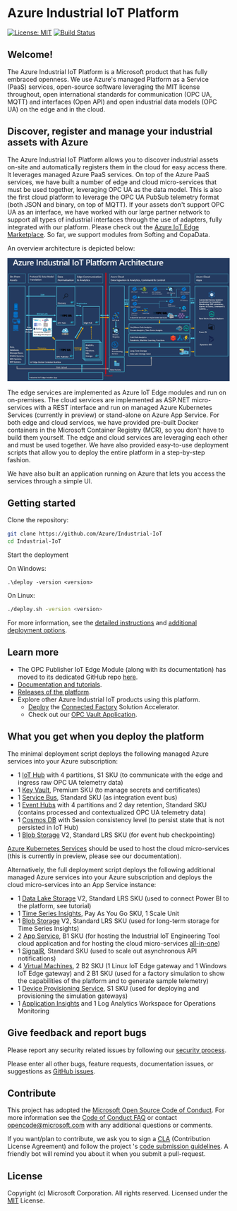 # Azure Industrial IoT Platform

[![License: MIT](https://img.shields.io/badge/License-MIT-yellow.svg)](https://opensource.org/licenses/MIT) [![Build Status](https://msazure.visualstudio.com/One/_apis/build/status/Custom/Azure_IOT/Industrial/Components/Azure.Industrial-IoT?branchName=master)](https://msazure.visualstudio.com/One/_build/latest?definitionId=86580&branchName=master)

## Welcome!

The Azure Industrial IoT Platform is a Microsoft product that has fully embraced openness. We use Azure's managed Platform as a Service (PaaS) services, open-source software leveraging the MIT license throughout, open international standards for communication (OPC UA, MQTT) and interfaces (Open API) and open industrial data models (OPC UA) on the edge and in the cloud.

## Discover, register and manage your industrial assets with Azure

The Azure Industrial IoT Platform allows you to discover industrial assets on-site and automatically registers them in the cloud for easy access there. It leverages managed Azure PaaS services. On top of the Azure PaaS services, we have built a number of edge and cloud micro-services that must be used together, leveraging OPC UA as the data model. This is also the first cloud platform to leverage the OPC UA PubSub telemetry format (both JSON and binary, on top of MQTT). If your assets don't support OPC UA as an interface, we have worked with our large partner network to support all types of industrial interfaces through the use of adapters, fully integrated with our platform. Please check out the [Azure IoT Edge Marketplace](https://azuremarketplace.microsoft.com/marketplace/apps/category/internet-of-things?page=1&subcategories=iot-edge-modules). So far, we support modules from Softing and CopaData.

An overview architecture is depicted below:

![diagram](docs/media/IIoT-Diagram.png)

The edge services are implemented as Azure IoT Edge modules and run on on-premises. The cloud services are implemented as ASP.NET micro-services with a REST interface and run on managed Azure Kubernetes Services (currently in preview) or stand-alone on Azure App Service. For both edge and cloud services, we have provided pre-built Docker containers in the Microsoft Container Registry (MCR), so you don't have to build them yourself. The edge and cloud services are leveraging each other and must be used together. We have also provided easy-to-use deployment scripts that allow you to deploy the entire platform in a step-by-step fashion.

We have also built an application running on Azure that lets you access the services through a simple UI.

## Getting started

Clone the repository:
  ```bash
  git clone https://github.com/Azure/Industrial-IoT
  cd Industrial-IoT
  ```

Start the deployment

On Windows:
  ```pwsh
  .\deploy -version <version>
  ```

On Linux:
  ```bash
  ./deploy.sh -version <version>
  ```

For more information, see the [detailed instructions](docs/deploy/howto-deploy-all-in-one.md) and [additional deployment options](docs/deploy/readme.md).

## Learn more

- The OPC Publisher IoT Edge Module (along with its documentation) has moved to its dedicated GitHub repo [here](https://github.com/azure/iot-edge-opc-publisher).
- [Documentation and tutorials](https://azure.github.io/Industrial-IoT/).
- [Releases of the platform](https://github.com/Azure/Industrial-IoT/releases).
- Explore other Azure Industrial IoT products using this platform.
  - [Deploy](https://www.azureiotsolutions.com/Accelerators) the [Connected Factory](https://github.com/Azure/Azure-IoT-Connected-Factory) Solution Accelerator.
  - Check out our [OPC Vault Application](https://github.com/Azure/azure-iiot-opc-vault-service/tree/master/app).

## What you get when you deploy the platform

The minimal deployment script deploys the following managed Azure services into your Azure subscription:

- 1 [IoT Hub](https://azure.microsoft.com/services/iot-hub/) with 4 partitions, S1 SKU (to communicate with the edge and ingress raw OPC UA telemetry data)
- 1 [Key Vault](https://azure.microsoft.com/services/key-vault/), Premium SKU (to manage secrets and certificates)
- 1 [Service Bus](https://azure.microsoft.com/services/service-bus/), Standard SKU (as integration event bus)
- 1 [Event Hubs](https://azure.microsoft.com/services/event-hubs/) with 4 partitions and 2 day retention, Standard SKU (contains processed and contextualized OPC UA telemetry data)
- 1 [Cosmos DB](https://azure.microsoft.com/services/cosmos-db/) with Session consistency level (to persist state that is not persisted in IoT Hub)
- 1 [Blob Storage](https://azure.microsoft.com/services/storage/) V2, Standard LRS SKU (for event hub checkpointing)

[Azure Kubernetes Services](https://azure.microsoft.com/services/kubernetes-service/) should be used to host the cloud micro-services (this is currently in preview, please see our documentation).

Alternatively, the full deployment script deploys the following additional managed Azure services into your Azure subscription and deploys the cloud micro-services into an App Service instance:

- 1 [Data Lake Storage](https://azure.microsoft.com/services/storage/data-lake-storage/) V2, Standard LRS SKU (used to connect Power BI to the platform, see tutorial)
- 1 [Time Series Insights](https://azure.microsoft.com/services/time-series-insights), Pay As You Go SKU, 1 Scale Unit
- 1 [Blob Storage](https://azure.microsoft.com/services/storage/) V2, Standard LRS SKU (used for long-term storage for Time Series Insights)
- 2 [App Service](https://azure.microsoft.com/services/app-service/), B1 SKU (for hosting the Industrial IoT Engineering Tool cloud application and for hosting the cloud micro-services [all-in-one](https://github.com/Azure/Industrial-IoT/blob/master/docs/services/all-in-one.md))
- 1 [SignalR](https://azure.microsoft.com/services/signalr-service/), Standard SKU (used to scale out asynchronous API notifications)
- 4 [Virtual Machines](https://azure.microsoft.com/services/virtual-machines/), 2 B2 SKU (1 Linux IoT Edge gateway and 1 Windows IoT Edge gateway) and 2 B1 SKU (used for a factory simulation to show the capabilities of the platform and to generate sample telemetry)
- 1 [Device Provisioning Service](https://docs.microsoft.com/azure/iot-dps/), S1 SKU (used for deploying and provisioning the simulation gateways)
- 1 [Application Insights](https://azure.microsoft.com/services/monitor/) and 1 Log Analytics Workspace for Operations Monitoring

## Give feedback and report bugs

Please report any security related issues by following our [security process](security.md).

Please enter all other bugs, feature requests, documentation issues, or suggestions as [GitHub issues](https://github.com/Azure/Industrial-IoT/issues).

## Contribute

This project has adopted the [Microsoft Open Source Code of Conduct](https://opensource.microsoft.com/codeofconduct). For more information see the [Code of Conduct FAQ](https://opensource.microsoft.com/codeofconduct/faq) or contact [opencode@microsoft.com](mailto:opencode@microsoft.com) with any additional questions or comments.

If you want/plan to contribute, we ask you to sign a [CLA](https://cla.microsoft.com/) (Contribution License Agreement) and follow the project 's [code submission guidelines](contributing.md). A friendly bot will remind you about it when you submit a pull-request.

## License

Copyright (c) Microsoft Corporation. All rights reserved.
Licensed under the [MIT](LICENSE) License.  
